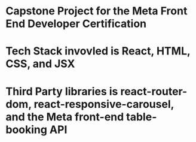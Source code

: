 # Capstone Project for the Meta Front End Developer Certification
# Tech Stack invovled is React, HTML, CSS, and JSX
# Third Party libraries is react-router-dom, react-responsive-carousel, and the Meta front-end table-booking API

